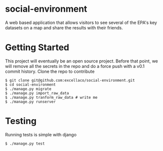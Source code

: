 # social-environment

A web based application that allows visitors to see several of the EPA's key datasets on a map and share the results with their friends. 


Getting Started
===

This project will eventually be an open source project. Before that point, we will remove all the secrets in the repo and do a force push with a v0.1 commit history. Clone the repo to contribute

    $ git clone git@github.com:excellaco/social-environment.git
    $ cd social-environment
    $ ./manage.py migrate
    $ ./manage.py import_raw_data
    $ ./manage.py tranform_raw_data # write me
    $ ./manage.py runserver

Testing
===
Running tests is simple with django

    $ ./manage.py test


